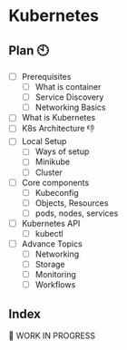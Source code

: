 ---
---

# Kubernetes

## Plan 🕙
- [ ]  Prerequisites
    - [ ]  What is container
    - [ ]  Service Discovery
    - [ ]  Networking Basics
- [ ]  What is Kubernetes
- [ ]  K8s Architecture 👎
- [ ]  Local Setup
    - [ ]  Ways of setup
    - [ ]  Minikube
    - [ ]  Cluster
- [ ]  Core components
    - [ ]  Kubeconfig
    - [ ]  Objects, Resources
    - [ ]  pods, nodes, services
- [ ]  Kubernetes API
    - [ ]  kubectl
- [ ]  Advance Topics
    - [ ]  Networking
    - [ ]  Storage
    - [ ]  Monitoring
    - [ ]  Workflows

## Index

👷 WORK IN PROGRESS
